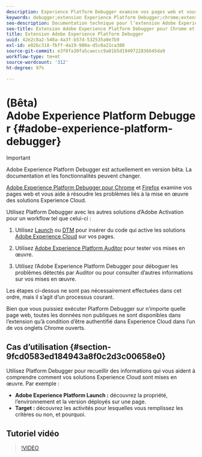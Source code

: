 ```yaml
---
description: Experience Platform Debugger examine vos pages web et vous aide à résoudre les problèmes liés à la mise en œuvre des solutions Experience Cloud.
keywords: debugger;extension Experience Platform Debugger;chrome;extension
seo-description: Documentation technique pour l’extension Adobe Experience Platform Debugger pour Chrome et Firefox - examiner vos pages web et comprendre les problèmes liés aux mises en œuvre de solutions Experience Cloud.
seo-title: Extension Adobe Experience Platform Debugger pour Chrome et Firefox
title: Extension Adobe Experience Platform Debugger
uuid: 42e2c8a2-548a-4a3f-b57d-532535a0e7b9
exl-id: e02bc318-fbff-4a19-980a-d5c0a21ca300
source-git-commit: e3f0fa30fa5caeccc9a01b5d1949722836645da9
workflow-type: tm+mt
source-wordcount: '312'
ht-degree: 97%

---
```


# (Bêta) Adobe Experience Platform Debugger {#adobe-experience-platform-debugger}

>[!IMPORTANT]
>
>Adobe Experience Platform Debugger est actuellement en version bêta. La documentation et les fonctionnalités peuvent changer.

[Adobe Experience Platform Debugger pour Chrome](https://chrome.google.com/webstore/detail/adobe-experience-cloud-de/ocdmogmohccmeicdhlhhgepeaijenapj) et [Firefox](https://addons.mozilla.org/fr/firefox/addon/adobe-experience-platform-dbg/) examine vos pages web et vous aide à résoudre les problèmes liés à la mise en œuvre des solutions Experience Cloud.

Utilisez Platform Debugger avec les autres solutions d’Adobe Activation pour un workflow tel que celui-ci :

1. Utilisez [Launch](https://experienceleague.adobe.com/docs/launch/using/home.html?lang=fr) ou [DTM](https://docs.adobe.com/content/help/fr-FR/dtm/using/dtm-home.html) pour insérer du code qui active les solutions [Adobe Experience Cloud](https://docs.adobe.com/content/help/fr-FR/core-services/interface/experience-cloud.html) sur vos pages.

1. Utilisez [Adobe Experience Platform Auditor](https://docs.adobe.com/content/help/fr-FR/auditor/using/overview.html) pour tester vos mises en œuvre.
1. Utilisez l’Adobe Experience Platform Debugger pour déboguer les problèmes détectés par Auditor ou pour consulter d’autres informations sur vos mises en œuvre.

Les étapes ci-dessus ne sont pas nécessairement effectuées dans cet ordre, mais il s’agit d’un processus courant.

Bien que vous puissiez exécuter Platform Debugger sur n’importe quelle page web, toutes les données non publiques ne sont disponibles dans l’extension qu’à condition d’être authentifié dans Experience Cloud dans l’un de vos onglets Chrome ouverts.

## Cas d’utilisation {#section-9fcd0583ed184943a8f0c2d3c00658e0}

Utilisez Platform Debugger pour recueillir des informations qui vous aident à comprendre comment vos solutions Experience Cloud sont mises en œuvre. Par exemple :

* **Adobe Experience Platform Launch :** découvrez la propriété, l’environnement et la version déployés sur une page.
* **Target :** découvrez les activités pour lesquelles vous remplissez les critères ou non, et pourquoi.

## Tutoriel vidéo

>[!VIDEO](https://video.tv.adobe.com/v/32156?quality=12&learn=on)

